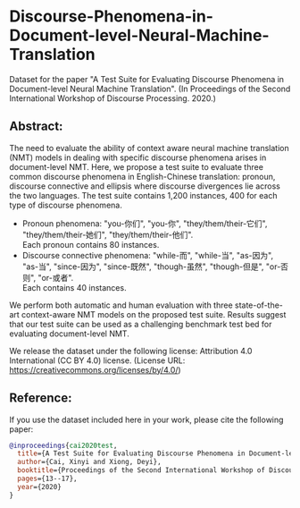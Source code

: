 # Discourse-Phenomena-in-Document-level-Neural-Machine-Translation
Dataset for the paper "A Test Suite for Evaluating Discourse Phenomena in Document-level Neural Machine Translation". (In Proceedings of the Second International Workshop of Discourse Processing. 2020.)

## Abstract:
The need to evaluate the ability of context aware neural machine translation (NMT) models in dealing with specific discourse phenomena arises in document-level NMT. Here, we propose a test suite to evaluate three common discourse phenomena in English-Chinese translation: pronoun, discourse connective and ellipsis where discourse divergences lie across the two languages. The test suite contains 1,200 instances, 400 for each type of discourse phenomena.  
- Pronoun phenomena:
"you-你们", "you-你", "they/them/their-它们", "they/them/their-她们", "they/them/their-他们".  
Each pronoun contains 80 instances.
- Discourse connective phenomena:
"while-而", "while-当", "as-因为", "as-当", "since-因为", "since-既然", "though-虽然", "though-但是", "or-否则", "or-或者".  
Each contains 40 instances. 

We perform both automatic and human evaluation with three state-of-the-art context-aware NMT models on the proposed test suite. Results suggest that our test suite can be used as a challenging benchmark test bed for evaluating document-level NMT.

We release the dataset under the following license:
Attribution 4.0 International (CC BY 4.0) license. (License URL: https://creativecommons.org/licenses/by/4.0/)

## Reference:
If you use the dataset included here in your work, please cite the following paper:  
```bibtex
@inproceedings{cai2020test,  
  title={A Test Suite for Evaluating Discourse Phenomena in Document-level Neural Machine Translation},  
  author={Cai, Xinyi and Xiong, Deyi},  
  booktitle={Proceedings of the Second International Workshop of Discourse Processing},  
  pages={13--17},  
  year={2020}  
}
```
